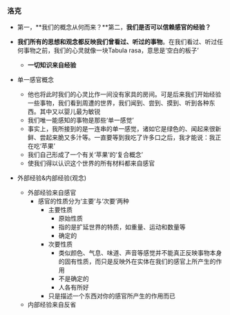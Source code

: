 ### 洛克
- 第一，**我们的概念从何而来？**第二，**我们是否可以信赖感官的经验？**
- **我们所有的思想和观念都反映我们曾看过、听过的事物**。在我们看过、听过任何事物之前，我们的心灵就像一块Tabula rasa，意思是‘空白的板子’
	- **一切知识来自经验**
- 单一感官概念
	- 他也将此时我们的心灵比作一间没有家具的房间。可是后来我们开始经验一些事物，我们看到周遭的世界，我们闻到、尝到、摸到、听到各种东西。其中又以婴儿最为敏锐
	- 我们唯一能感知的事物是那些‘单一感觉’
	- 事实上，我所接到的是一连串的单一感觉，诸如它是绿色的、闻起来很新鲜、尝起来脆又多汁等。一直要等到我吃了许多口之后，我才能说：我正在吃‘苹果’
	- 我们自己形成了一个有关‘苹果’的‘复合概念’
	- 使我们得以认识这个世界的所有材料都来自感官

- 外部经验&内部经验(观念)
	- 外部经验来自感官
		- 感官的性质分为‘主要’与‘次要’两种
			- 主要性质
				- 原始性质
				- 指的是扩延世界的特质，如重量、运动和数量等
				- 确定的
			- 次要性质
				- 类似颜色、气息、味道、声音等感觉并不能真正反映事物本身的固有性质，而只是反映外在实体在我们的感官上所产生的作用
				- 不是确定的
				- 人各有所好
			- 只是描述一个东西对你的感官所产生的作用而已
	- 内部经验来自反省
